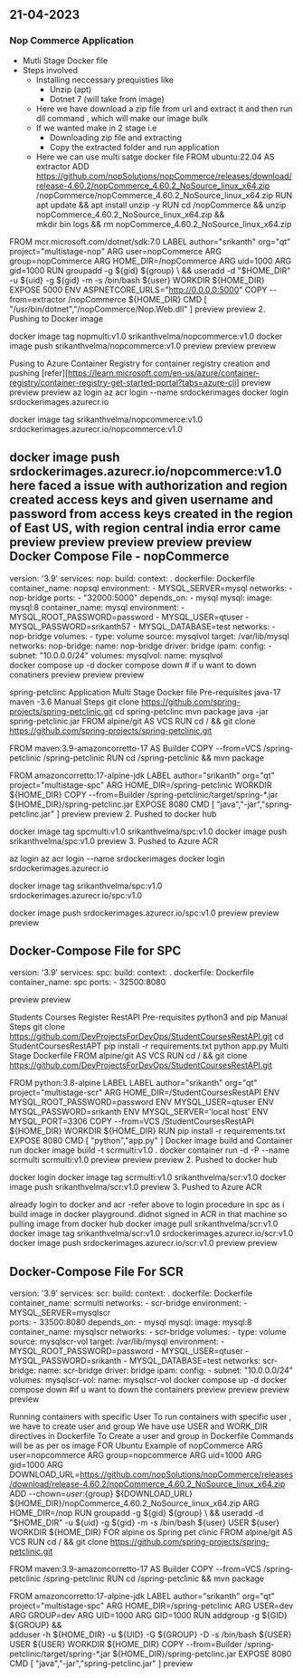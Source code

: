 21-04-2023
----------

### Nop Commerce Application

* Mutli Stage Docker file
* Steps involved
    * Installing neccessary prequisties like
        * Unzip (apt)
        * Dotnet 7 (will take from image)
    * Here we have download a zip file from url and extract it and then run dll command , which will make our image bulk
    * If we wanted make in 2 stage i.e
        * Downloading zip file and extracting
        * Copy the extracted folder and run application
    * Here we can use multi satge docker file
FROM ubuntu:22.04 AS extractor
ADD https://github.com/nopSolutions/nopCommerce/releases/download/release-4.60.2/nopCommerce_4.60.2_NoSource_linux_x64.zip /nopCommerce/nopCommerce_4.60.2_NoSource_linux_x64.zip
RUN apt update && apt install unzip -y 
RUN cd /nopCommerce && unzip nopCommerce_4.60.2_NoSource_linux_x64.zip && \
mkdir bin logs && rm nopCommerce_4.60.2_NoSource_linux_x64.zip 

FROM mcr.microsoft.com/dotnet/sdk:7.0
LABEL author="srikanth" org="qt" project="multistage-nop"
ARG user=nopCommerce
ARG group=nopCommerce
ARG HOME_DIR=/nopCommerce
ARG uid=1000
ARG gid=1000
RUN groupadd -g ${gid} ${group} \
   && useradd -d "$HOME_DIR" -u ${uid} -g ${gid} -m -s /bin/bash ${user}
WORKDIR ${HOME_DIR}
EXPOSE 5000
ENV ASPNETCORE_URLS="http://0.0.0.0:5000"
COPY --from=extractor /nopCommerce ${HOME_DIR}
CMD [ "/usr/bin/dotnet","/nopCommerce/Nop.Web.dll" ]
preview preview 2. Pushing to Docker image

docker image tag nopmulti:v1.0 srikanthvelma/nopcommerce:v1.0
docker image push srikanthvelma/nopcommerce:v1.0
preview preview preview

Pusing to Azure Container Registry
for container registry creation and pushing [refer][https://learn.microsoft.com/en-us/azure/container-registry/container-registry-get-started-portal?tabs=azure-cli] preview preview preview
az login
az acr login --name srdockerimages
docker login srdockerimages.azurecr.io

docker image tag srikanthvelma/nopcommerce:v1.0 srdockerimages.azurecr.io/nopcommerce:v1.0

docker image push srdockerimages.azurecr.io/nopcommerce:v1.0
here faced a issue with authorization and region
created access keys and given username and password from access keys
created in the region of East US, with region central india error came preview preview preview preview preview
Docker Compose File - nopCommerce
---
version: '3.9'
services:
  nop:
    build:
      context: .
      dockerfile: Dockerfile
    container_name: nopsql
    environment:
      - MYSQL_SERVER=mysql
    networks:
      - nop-bridge
    ports:
      - "32000:5000"
    depends_on:
      - mysql
  mysql:
    image: mysql:8
    container_name: mysql
    environment:
      - MYSQL_ROOT_PASSWORD=password
      - MYSQL_USER=qtuser
      - MYSQL_PASSWORD=srikanth57
      - MYSQL_DATABASE=test
    networks:
      - nop-bridge
    volumes:
      - type: volume
        source: mysqlvol
        target: /var/lib/mysql
networks:
  nop-bridge:
    name: nop-bridge
    driver: bridge
    ipam:
      config:
        - subnet: "10.0.0.0/24"
volumes:
  mysqlvol:
    name: mysqlvol       
docker compose up -d
docker compose down # if u want to down conatiners
preview preview preview

spring-petclinc Application
Multi Stage Docker file
Pre-requisites
java-17
maven -3.6
Manual Steps
git clone https://github.com/spring-projects/spring-petclinic.git
cd spring-petclinc
mvn package
java -jar spring-petclinic.jar
FROM alpine/git AS VCS
RUN cd / && git clone https://github.com/spring-projects/spring-petclinic.git 

FROM maven:3.9-amazoncorretto-17 AS Builder
COPY --from=VCS /spring-petclinic /spring-petclinic
RUN cd /spring-petclinic && mvn package

FROM amazoncorretto:17-alpine-jdk
LABEL author="srikanth" org="qt" project="multistage-spc"
ARG HOME_DIR=/spring-petclinic
WORKDIR ${HOME_DIR}
COPY --from=Builder /spring-petclinic/target/spring-*.jar ${HOME_DIR}/spring-petclinc.jar
EXPOSE 8080
CMD [ "java","-jar","spring-petclinc.jar" ]
preview preview 2. Pushed to docker hub

docker image tag spcmulti:v1.0 srikanthvelma/spc:v1.0
docker image push srikanthvelma/spc:v1.0
preview 3. Pushed to Azure ACR

az login
az acr login --name srdockerimages
docker login srdockerimages.azurecr.io

docker image tag srikanthvelma/spc:v1.0 srdockerimages.azurecr.io/spc:v1.0

docker image push srdockerimages.azurecr.io/spc:v1.0
preview preview preview

Docker-Compose File for SPC
---
version: '3.9'
services:
  spc:
    build:
      context: .
      dockerfile: Dockerfile
    container_name: spc
    ports:
      - 32500:8080
    
preview preview

Students Courses Register RestAPI
Pre-requisites
python3 and pip
Manual Steps
git clone https://github.com/DevProjectsForDevOps/StudentCoursesRestAPI.git
cd StudentCoursesRestAPT
pip install -r requirements.txt
python app.py
Multi Stage Dockerfile
FROM alpine/git AS VCS
RUN cd / && git clone https://github.com/DevProjectsForDevOps/StudentCoursesRestAPI.git

FROM python:3.8-alpine
LABEL LABEL author="srikanth" org="qt" project="multistage-scr"
ARG HOME_DIR=/StudentCoursesRestAPI
ENV MYSQL_ROOT_PASSWORD=password
ENV MYSQL_USER=qtuser
ENV MYSQL_PASSWORD=srikanth
ENV MYSQL_SERVER='local host'
ENV MYSQL_PORT=3306
COPY --from=VCS /StudentCoursesRestAPI ${HOME_DIR}
WORKDIR ${HOME_DIR}
RUN pip install -r requirements.txt
EXPOSE 8080
CMD [ "python","app.py" ]
Docker image build and Container run
docker image build -t scrmulti:v1.0 .
docker container run -d -P --name scrmulti scrmulti:v1.0
preview preview preview 2. Pushed to docker hub

docker login
docker image tag scrmulti:v1.0 srikanthvelma/scr:v1.0
docker image push srikanthvelma/scr:v1.0
preview 3. Pushed to Azure ACR

already login to docker and acr -refer above to login procedure in spc
as i build image in docker playground..didnot signed in ACR in that machine
so pulling image from docker hub
docker image pull srikanthvelma/scr:v1.0
docker image tag srikanthvelma/scr:v1.0 srdockerimages.azurecr.io/scr:v1.0
docker image push srdockerimages.azurecr.io/scr:v1.0 
preview preview

Docker-Compose File For SCR
---
version: '3.9'
services:
  scr:
    build:
      context: .
      dockerfile: Dockerfile
    container_name: scrmulti
    networks:
      - scr-bridge
    environment:
      - MYSQL_SERVER=mysqlscr  
    ports:
      - 33500:8080
    depends_on:
      - mysql
  mysql:
    image: mysql:8
    container_name: mysqlscr
    networks:
      - scr-bridge
    volumes:
      - type: volume
        source: mysqlscr-vol
        target: /var/lib/mysql
    environment:
      - MYSQL_ROOT_PASSWORD=password
      - MYSQL_USER=qtuser
      - MYSQL_PASSWORD=srikanth
      - MYSQL_DATABASE=test
networks:
  scr-bridge:
    name: scr-bridge
    driver: bridge
    ipam:
      config:
        - subnet: "10.0.0.0/24"
volumes:
  mysqlscr-vol:
    name: mysqlscr-vol
docker compose up -d
docker compose down #if u want to down the containers
preview preview preview preview

Running containers with specific User
To run containers with specific user , we have to create user and group
We have use USER and WORK_DIR directives in Dockerfile
To Create a user and group in Dockerfile
Commands will be as per os image
FOR Ubuntu Example of nopCommerce
ARG user=nopcommerce
ARG group=nopcommerce
ARG uid=1000
ARG gid=1000
ARG DOWNLOAD_URL=https://github.com/nopSolutions/nopCommerce/releases/download/release-4.60.2/nopCommerce_4.60.2_NoSource_linux_x64.zip
ADD --chown=${user}:${group} ${DOWNLOAD_URL} ${HOME_DIR}/nopCommerce_4.60.2_NoSource_linux_x64.zip
ARG HOME_DIR=/nop
RUN groupadd -g ${gid} ${group} \
    && useradd -d "$HOME_DIR" -u ${uid} -g ${gid} -m -s /bin/bash ${user}
USER ${user}
WORKDIR ${HOME_DIR}
FOR alpine os
Spring pet clinic
FROM alpine/git AS VCS
RUN cd / && git clone https://github.com/spring-projects/spring-petclinic.git 

FROM maven:3.9-amazoncorretto-17 AS Builder
COPY --from=VCS /spring-petclinic /spring-petclinic
RUN cd /spring-petclinic && mvn package

FROM amazoncorretto:17-alpine-jdk
LABEL author="srikanth" org="qt" project="multistage-spc"
ARG HOME_DIR=/spring-petclinic
ARG USER=dev
ARG GROUP=dev
ARG UID=1000
ARG GID=1000
RUN addgroup -g ${GID} ${GROUP} && \
adduser -h ${HOME_DIR} -u ${UID} -G ${GROUP} -D -s /bin/bash ${USER}
USER ${USER}
WORKDIR ${HOME_DIR}
COPY --from=Builder /spring-petclinic/target/spring-*.jar ${HOME_DIR}/spring-petclinc.jar
EXPOSE 8080
CMD [ "java","-jar","spring-petclinc.jar" ]
preview